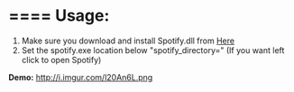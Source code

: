 ====
Usage:
====

 1. Make sure you download and install Spotify.dll from [Here](http://rainmeter.net/forum/viewtopic.php?f=18&t=17077)
 2. Set the spotify.exe location below "spotify_directory=" (If you want left click to open Spotify)

**Demo:** http://i.imgur.com/l20An6L.png
